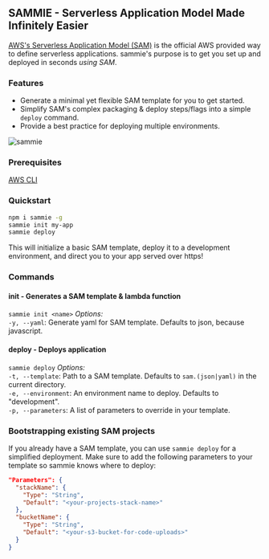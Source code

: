 ## SAMMIE - Serverless Application Model Made Infinitely Easier

[AWS's Serverless Application Model (SAM)](https://github.com/awslabs/serverless-application-model) is the official AWS provided way to define serverless applications. sammie's purpose is to get you set up and deployed in seconds _using SAM_.

### Features

* Generate a minimal yet flexible SAM template for you to get started.
* Simplify SAM's complex packaging & deploy steps/flags into a simple `deploy` command.
* Provide a best practice for deploying multiple environments.

![sammie](https://user-images.githubusercontent.com/411908/35882654-ea43468a-0b52-11e8-9a0c-d5d721e56a51.gif)

### Prerequisites

[AWS CLI](https://aws.amazon.com/cli/)

### Quickstart

```bash
npm i sammie -g
sammie init my-app
sammie deploy
```

This will initialize a basic SAM template, deploy it to a development environment, and direct you to your app served over https!

### Commands

#### init - Generates a SAM template & lambda function

`sammie init <name>`
_Options:_  
`-y, --yaml`: Generate yaml for SAM template. Defaults to json, because javascript.

#### deploy - Deploys application

`sammie deploy`
_Options:_  
`-t, --template`: Path to a SAM template. Defaults to `sam.(json|yaml)` in the current directory.  
`-e, --environment`: An environment name to deploy. Defaults to "development".  
`-p, --parameters`: A list of parameters to override in your template.

### Bootstrapping existing SAM projects

If you already have a SAM template, you can use `sammie deploy` for a simplified deployment.
Make sure to add the following parameters to your template so sammie knows where to deploy:

```json
"Parameters": {
  "stackName": {
    "Type": "String",
    "Default": "<your-projects-stack-name>"
  },
  "bucketName": {
    "Type": "String",
    "Default": "<your-s3-bucket-for-code-uploads>"
  }
}
```
